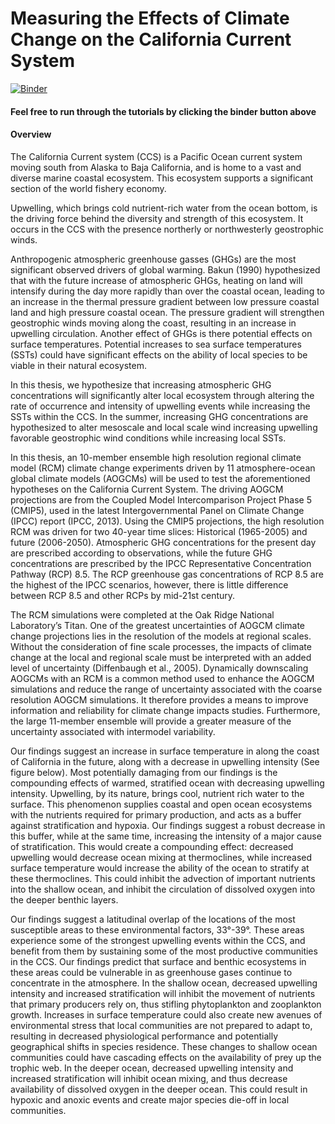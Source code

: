 # Measuring the Effects of Climate Change on the California Current System

[![Binder](https://mybinder.org/badge_logo.svg)](https://mybinder.org/v2/gh/kevinpmcgee14/Thesis-Description/master)


#### Feel free to run through the tutorials by clicking the binder button above

#### Overview
The California Current system (CCS) is a Pacific Ocean current system moving south from Alaska to Baja California, and is home to a vast and diverse marine coastal ecosystem. This ecosystem supports a significant section of the world fishery economy.

Upwelling, which brings cold nutrient-rich water from the ocean bottom, is the driving force behind the diversity and strength of this ecosystem. It occurs in the CCS with the presence northerly or northwesterly geostrophic winds.  

Anthropogenic atmospheric greenhouse gasses (GHGs) are the most significant observed drivers of global warming. Bakun (1990) hypothesized that with the future increase of atmospheric GHGs, heating on land will intensify during the day more rapidly than over the coastal ocean, leading to an increase in the thermal pressure gradient between low pressure coastal land and high pressure coastal ocean. The pressure gradient will strengthen geostrophic winds moving along the coast, resulting in an increase in upwelling circulation.
Another effect of GHGs is there potential effects on surface temperatures. Potential increases to sea surface temperatures (SSTs) could have significant effects on the ability of local species to be viable in their natural ecosystem.

In this thesis, we hypothesize that increasing atmospheric GHG concentrations will significantly alter local ecosystem through altering the rate of occurrence and intensity of upwelling events while increasing the SSTs within the CCS. In the summer, increasing GHG concentrations are hypothesized to alter mesoscale and local scale wind increasing upwelling favorable geostrophic wind conditions while increasing local SSTs. 

In this thesis, an 10-member ensemble high resolution regional climate model (RCM) climate change experiments driven by 11 atmosphere-ocean global climate models (AOGCMs) will be used to test the aforementioned hypotheses on the California Current System. The driving AOGCM projections are from the Coupled Model Intercomparison Project Phase 5 (CMIP5), used in the latest Intergovernmental Panel on Climate Change (IPCC) report (IPCC, 2013). Using the CMIP5 projections, the high resolution RCM was driven for two 40-year time slices:  Historical (1965-2005) and future (2006-2050). Atmospheric GHG concentrations for the present day are prescribed according to observations, while the future GHG concentrations are prescribed by the IPCC Representative Concentration Pathway (RCP) 8.5. The RCP greenhouse gas concentrations of RCP 8.5 are the highest of the IPCC scenarios, however, there is little difference between RCP 8.5 and other RCPs by mid-21st century.

The RCM simulations were completed at the Oak Ridge National Laboratory’s Titan. One of the greatest uncertainties of AOGCM climate change projections lies in the resolution of the models at regional scales. Without the consideration of fine scale processes, the impacts of climate change at the local and regional scale must be interpreted with an added level of uncertainty (Diffenbaugh et al., 2005). Dynamically downscaling AOGCMs with an RCM is a common method used to enhance the AOGCM simulations and reduce the range of uncertainty associated with the coarse resolution AOGCM simulations.  It therefore provides a means to improve information and reliability for climate change impacts studies.  Furthermore, the large 11-member ensemble will provide a greater measure of the uncertainty associated with intermodel variability.

Our findings suggest an increase in surface temperature in along the coast of California in the future, along with a decrease in upwelling intensity (See figure below). Most potentially damaging from our findings is the compounding effects of warmed, stratified ocean with decreasing upwelling intensity. Upwelling, by its nature, brings cool, nutrient rich water to the surface. This phenomenon supplies coastal and open ocean ecosystems with the nutrients required for primary production, and acts as a buffer against stratification and hypoxia. Our findings suggest a robust decrease in this buffer, while at the same time, increasing the intensity of a major cause of stratification. This would create a compounding effect: decreased upwelling would decrease ocean mixing at thermoclines, while increased surface temperature would increase the ability of the ocean to stratify at these thermoclines. This could inhibit the advection of important nutrients into the shallow ocean, and inhibit the circulation of dissolved oxygen into the deeper benthic layers.

Our findings suggest a latitudinal overlap of the locations of the most susceptible areas to these environmental factors, 33°-39°. These areas experience some of the strongest upwelling events within the CCS, and benefit from them by sustaining some of the most productive communities in the CCS. Our findings predict that surface and benthic ecosystems in these areas could be vulnerable in as greenhouse gases continue to concentrate in the atmosphere. In the shallow ocean, decreased upwelling intensity and increased stratification will inhibit the movement of nutrients that primary producers rely on, thus stifling phytoplankton and zooplankton growth. Increases in surface temperature could also create new avenues of environmental stress that local communities are not prepared to adapt to, resulting in decreased physiological performance and potentially geographical shifts in species residence.  These changes to shallow ocean communities could have cascading effects on the availability of prey up the trophic web. In the deeper ocean, decreased upwelling intensity and increased stratification will inhibit ocean mixing, and thus decrease availability of dissolved oxygen in the deeper ocean. This could result in hypoxic and anoxic events and create major species die-off in local communities.
